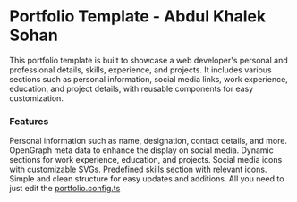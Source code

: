# Portfolio Template - Abdul Khalek Sohan

This portfolio template is built to showcase a web developer's personal and professional details, skills, experience, and projects. It includes various sections such as personal information, social media links, work experience, education, and project details, with reusable components for easy customization.

### Features

Personal information such as name, designation, contact details, and more.
OpenGraph meta data to enhance the display on social media.
Dynamic sections for work experience, education, and projects.
Social media icons with customizable SVGs.
Predefined skills section with relevant icons.
Simple and clean structure for easy updates and additions. All you need to just edit the [portfolio.config.ts](https://github.com/sohan-fahad/sveltekit-portfolio-for-developer/blob/main/src/portfolio.config.ts 'portfolio.config.ts')
